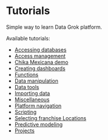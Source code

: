 <!-- TITLE: Tutorials -->
<!-- SUBTITLE: -->

# Tutorials

Simple way to learn Data Grok platform.

Available tutorials:

* [Accessing databases](accessing-databases.md)
* [Access management](access-management.md)
* [Chika Mexicana demo](chika-mexicana-demo.md)
* [Creating dashboards](creating-dashboards.md)
* [Functions](functions.md)
* [Data manipulation](data-manipulation.md)
* [Data tools](data-tools.md)
* [Importing data](importing-data.md)
* [Miscellaneous](miscellaneous.md)
* [Platform navigation](platform-navigation.md)
* [Scripting](scripting.md)
* [Selecting franchise Locations](selecting-franchise-locations.md)
* [Predictive modeling](predictive-modeling.md)
* [Projects](projects.md)
